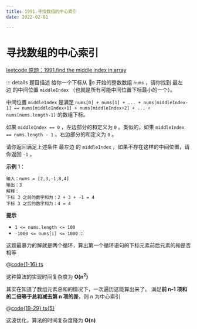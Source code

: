 ```yaml
---
title: 1991.寻找数组的中心索引
date: 2022-02-01

---
```


# 寻找数组的中心索引

[leetcode 原题：1991.find the middle index in array](https://leetcode-cn.com/problems/find-the-middle-index-in-array/)

::: details 题目描述
给你一个下标从 `0` 开始的整数数组 `nums` ，请你找到 最左边 的中间位置 `middleIndex` （也就是所有可能中间位置下标最小的一个）。

中间位置 `middleIndex` 是满足 `nums[0] + nums[1] + ... + nums[middleIndex-1] == nums[middleIndex+1] + nums[middleIndex+2] + ... + nums[nums.length-1]` 的数组下标。

如果 `middleIndex == 0` ，左边部分的和定义为 `0` 。类似的，如果 `middleIndex == nums.length - 1` ，右边部分的和定义为 `0` 。

请你返回满足上述条件 最左边 的 `middleIndex` ，如果不存在这样的中间位置，请你返回 `-1` 。

**示例** 1：
```plain
输入：nums = [2,3,-1,8,4]
输出：3
解释：
下标 3 之前的数字和为：2 + 3 + -1 = 4
下标 3 之后的数字和为：4 = 4
```

**提示**

- `1 <= nums.length <= 100`
- `-1000 <= nums[i] <= 1000`
:::

这题最暴力的解就是两个循环，算出第一个循环语句的下标元素前后元素的和是否相等

@[code{1-16} ts](@@1991)

这种算法的实现时间复杂度为 **O(n<sup>2</sup>)**

其实在知道了数组元素总和的情况下，一次遍历这能算出来了。
满足**前 n-1 项和的二倍等于总和减去第 n 项的差**，则 n 为中心索引

@[code{19-29} ts{5}](@@1991)

这波优化，算法的时间复杂度降为 **O(n)**